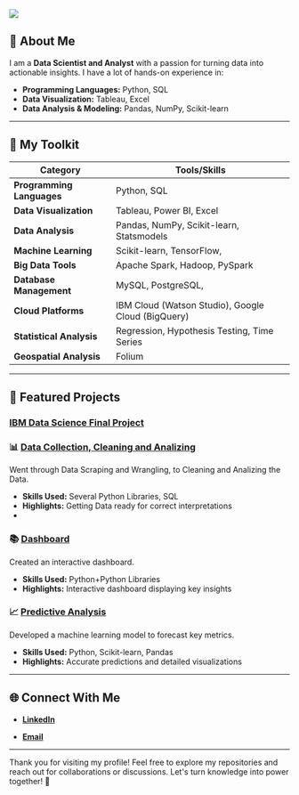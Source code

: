 <div href="https://git.io/typing-svg"/div>
    <img src="https://readme-typing-svg.herokuapp.com/?lines=Hello+there!+👋;This+is+my+profile+:)&center=true&size=30">



## 🌟 About Me

I am a **Data Scientist and Analyst** with a passion for turning data into actionable insights. I have a lot of hands-on experience in:

- **Programming Languages:** Python, SQL
- **Data Visualization:** Tableau, Excel
- **Data Analysis & Modeling:** Pandas, NumPy, Scikit-learn

---

## 🔧 My Toolkit

| Category                     | Tools/Skills                                       |
|------------------------------|----------------------------------------------------|
| **Programming Languages**    | Python, SQL                                        |
| **Data Visualization**       | Tableau, Power BI, Excel                           |
| **Data Analysis**            | Pandas, NumPy, Scikit-learn, Statsmodels           |
| **Machine Learning**         | Scikit-learn, TensorFlow,                          |
| **Big Data Tools**           | Apache Spark, Hadoop, PySpark                      |
| **Database Management**      | MySQL, PostgreSQL,                                 |
| **Cloud Platforms**          | IBM Cloud (Watson Studio), Google Cloud (BigQuery) |
| **Statistical Analysis**     | Regression, Hypothesis Testing, Time Series        |
| **Geospatial Analysis**      | Folium                                             |

---

## 🚀 Featured Projects

### [IBM Data Science Final Project](https://github.com/Teifoon/IBMDataScienceProfessionalCertificate)

### 📊 [Data Collection, Cleaning and Analizing](#)
Went through Data Scraping and Wrangling, to Cleaning and Analizing the Data. 

- **Skills Used:** Several Python Libraries, SQL
- **Highlights:** Getting Data ready for correct interpretations
- 
### 📚 [Dashboard](#)
Created an interactive dashboard. 

- **Skills Used:** Python+Python Libraries 
- **Highlights:** Interactive dashboard displaying key insights


### 📈 [Predictive Analysis](#)
Developed a machine learning model to forecast key metrics.

- **Skills Used:** Python, Scikit-learn, Pandas
- **Highlights:** Accurate predictions and detailed visualizations

---

## 🌐 Connect With Me

- **[LinkedIn](https://linkedin.com/in/timothiemann)**

- **[Email](mailto:timo.thiemann@gmail.com)**


---

Thank you for visiting my profile! Feel free to explore my repositories and reach out for collaborations or discussions. Let's turn knowledge into power together! 🚀
